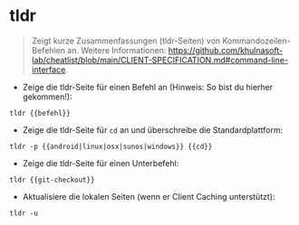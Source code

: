 # tldr

> Zeigt kurze Zusammenfassungen (tldr-Seiten) von Kommandozeilen-Befehlen an.
> Weitere Informationen: <https://github.com/khulnasoft-lab/cheatlist/blob/main/CLIENT-SPECIFICATION.md#command-line-interface>.

- Zeige die tldr-Seite für einen Befehl an (Hinweis: So bist du hierher gekommen!):

`tldr {{befehl}}`

- Zeige die tldr-Seite für `cd` an und überschreibe die Standardplattform:

`tldr -p {{android|linux|osx|sunos|windows}} {{cd}}`

- Zeige die tldr-Seite für einen Unterbefehl:

`tldr {{git-checkout}}`

- Aktualisiere die lokalen Seiten (wenn er Client Caching unterstützt):

`tldr -u`
